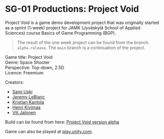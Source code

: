 # SG-01 Productions: Project Void

Project Void is a game demo development project that was originally started as a sprint (1-week) project for JAMK (Jyväskylä School of Applied Sciences) course Basics of Game Programming (BGP).

> The result of the one week project can be found from the branch `alpha-release`. The `main` branch is a continuation of the project.

Game title: Project Void  <br>
Genre: Space Shooter  <br>
Perspective: Top-down, 2.5D  <br>
Licence: Freemium


Creators:
- [Sami Uski](https://github.com/Rykmentti)
- [Jeremy LeBlanc](https://github.com/LeBlancJS88)
- [Kristian Kantola](https://github.com/K9958)
- [Henri Kivimaa](https://github.com/Hemiger)
- [Vili Jalonen](https://github.com/Vilonen)

Build can be found from here: [Project Void version alpha](https://kantola.eu/files/projectvoid.zip)

Game can also be played at [play.unity.com](https://play.unity.com/mg/other/project-void-sprint-week-project).
